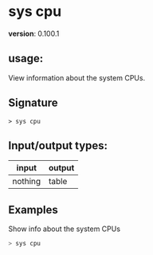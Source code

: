 # sys cpu

**version**: 0.100.1

## **usage**:

View information about the system CPUs.

## Signature

`> sys cpu `

## Input/output types:

| input   | output |
| ------- | ------ |
| nothing | table  |

## Examples

Show info about the system CPUs

```bash
> sys cpu
```

